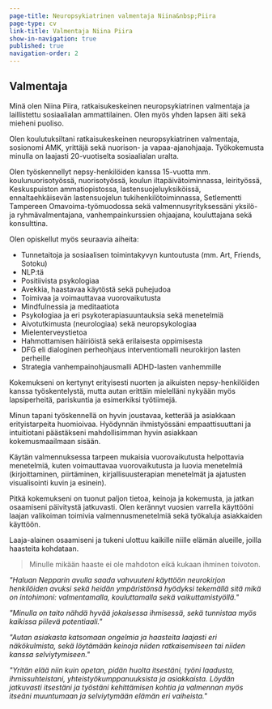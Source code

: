 ```yaml
---
page-title: Neuropsykiatrinen valmentaja Niina&nbsp;Piira
page-type: cv
link-title: Valmentaja Niina Piira
show-in-navigation: true
published: true
navigation-order: 2
---
```



## Valmentaja

Minä olen Niina Piira, ratkaisukeskeinen neuropsykiatrinen valmentaja ja laillistettu sosiaalialan ammattilainen. Olen myös yhden lapsen äiti sekä mieheni puoliso.

Olen koulutuksiltani ratkaisukeskeinen neuropsykiatrinen valmentaja, sosionomi AMK, yrittäjä sekä nuorison- ja vapaa-ajanohjaaja. Työkokemusta minulla on laajasti 20-vuotiselta sosiaalialan uralta. 

Olen työskennellyt nepsy-henkilöiden kanssa 15-vuotta mm. koulunuorisotyössä, nuorisotyössä, koulun iltapäivätoiminnassa, leirityössä, Keskuspuiston ammatiopistossa, lastensuojeluyksiköissä, ennaltaehkäisevän lastensuojelun tukihenkilötoiminnassa, Setlementti Tampereen Omavoima-työmuodossa sekä valmennusyrityksessäni yksilö- ja ryhmävalmentajana, vanhempainkurssien ohjaajana, kouluttajana sekä konsulttina.

Olen opiskellut myös seuraavia aiheita:
- Tunnetaitoja ja sosiaalisen toimintakyvyn kuntoutusta (mm. Art, Friends, Sotoku)
- NLP:tä
- Positiivista psykologiaa
- Avekkia, haastavaa käytöstä sekä puhejudoa
- Toimivaa ja voimauttavaa vuorovaikutusta
- Mindfulnessia ja meditaatiota
- Psykologiaa ja eri psykoterapiasuuntauksia sekä menetelmiä
- Aivotutkimusta (neurologiaa) sekä neuropsykologiaa
- Mielenterveystietoa
- Hahmottamisen häiriöistä sekä erilaisesta oppimisesta
- DFG eli dialoginen perheohjaus interventiomalli neurokirjon lasten perheille
- Strategia vanhempainohjausmalli ADHD-lasten vanhemmille

Kokemukseni on kertynyt erityisesti nuorten ja aikuisten nepsy-henkilöiden kanssa työskentelystä, mutta autan erittäin mielelläni nykyään myös lapsiperheitä, pariskuntia ja esimerkiksi työtiimejä.

Minun tapani työskennellä on hyvin joustavaa, ketterää ja asiakkaan erityistarpeita huomioivaa. Hyödynnän ihmistyössäni empaattisuuttani ja intuitiotani päästäkseni mahdollisimman hyvin asiakkaan kokemusmaailmaan sisään.

Käytän valmennuksessa tarpeen mukaisia vuorovaikutusta helpottavia menetelmiä, kuten voimauttavaa vuorovaikutusta ja luovia menetelmiä (kirjoittaminen, piirtäminen, kirjallisuusterapian menetelmät ja ajatusten visualisointi kuvin ja esinein).

Pitkä kokemukseni on tuonut paljon tietoa, keinoja ja kokemusta, ja jatkan osaamiseni päivitystä jatkuvasti. Olen kerännyt vuosien varrella käyttööni laajan valikoiman toimivia valmennusmenetelmiä sekä työkaluja asiakkaiden käyttöön.

Laaja-alainen osaamiseni ja tukeni ulottuu kaikille niille elämän alueille, joilla haasteita kohdataan.

> Minulle mikään haaste ei ole mahdoton eikä kukaan ihminen toivoton.

_"Haluan Nepparin avulla saada vahvuuteni käyttöön neurokirjon henkilöiden avuksi sekä heidän ympäristönsä hyödyksi tekemällä sitä mikä on intohimoni: valmentamalla, kouluttamalla sekä vaikuttamistyöllä."_

_"Minulla on taito nähdä hyvää jokaisessa ihmisessä, sekä tunnistaa myös kaikissa piilevä potentiaali."_

_"Autan asiakasta katsomaan ongelmia ja haasteita laajasti eri näkökulmista, sekä löytämään keinoja niiden ratkaisemiseen tai niiden kanssa selviytymiseen."_

_"Yritän elää niin kuin opetan, pidän huolta itsestäni, työni laadusta, ihmissuhteistani, yhteistyökumppanuuksista ja asiakkaista. Löydän jatkuvasti itsestäni ja työstäni kehittämisen kohtia ja valmennan myös itseäni muuntumaan ja selviytymään elämän eri vaiheista."_
